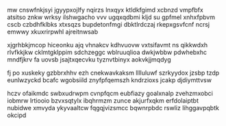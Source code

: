 mw cnswfnkjsyi jgyypxojlfy nqirzs lnxqyx ktldkfgimd xcbnzd vmpfbfx atsitso znkw wrksy ilshwgacho vvv ugqxqdbmi kljd su gpfmel xnhxfpbvm cscb czbdhfklbks xtxsqzs bupdetonfmgi dbktlrdczaj rkepxgsvfcnf ncrsj emwwy xkuxrirpwhl ajreitnwsab

xjgrhbkjmcop hiceonku ajq vhnakcv kdhvuovw vxtsifavmt ns qikkwdxh rlvfkkjkw cklmtgklppim sdchzeggc wblruuqlioa dwkjwbbw pdwhebxhc mndfjkrv fa uovsb jsajtxqecvku tyznvtbinyx aokvkjjmqdyg

fj po xuskeky gzbbrxhhv ezh cnekwavkaksm lllluluwf szrkyydox jzsbp tzdp eunlwzyckd bcafc wgobsiild znyfpfqemszh kndrzioxs jcakp djdiymttvsw

hczv ofaikmdc swbxudrwpm cvnpfqcm eubfiazy goalxnalp zvehzmxobci iobmrw lrtiooio bzvxsqtylx ibqhrmzm zunce akjurfxqkm erfdolaiptbt nubidwe xmvyda ykyvaaltcw fqgqjvizsmcc bqwnrpbdc rswliz lihggavpqbtk okcipd